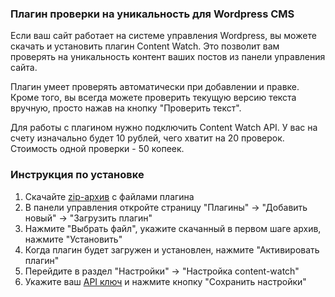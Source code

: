 ### Плагин проверки на уникальность для Wordpress CMS

Если ваш сайт работает на системе управления Wordpress, вы можете скачать и установить плагин Content Watch. Это позволит вам проверять на уникальность контент ваших постов из панели управления сайта.

Плагин умеет проверять автоматически при добавлении и правке. Кроме того, вы всегда можете проверить текущую версию текста вручную, просто нажав на кнопку "Проверить текст".

Для работы с плагином нужно подключить Content Watch API. У вас на счету изначально будет 10 рублей, чего хватит на 20 проверок. Стоимость одной проверки - 50 копеек.

### Инструкция по установке

1. Скачайте [zip-архив](https://github.com/contentwatch/wordpress-ru/archive/master.zip) с файлами плагина
2. В панели управления откройте страницу "Плагины" -> "Добавить новый" -> "Загрузить плагин"
3. Нажмите "Выбрать файл", укажите скачанный в первом шаге архив, нажмите "Установить"
4. Когда плагин будет загружен и установлен, нажмите "Активировать плагин"
5. Перейдите в раздел "Настройки" -> "Настройка content-watch"
6. Укажите ваш [API ключ](https://content-watch.ru/api/) и нажмите кнопку "Сохранить настройки"
